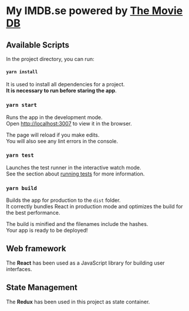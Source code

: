 # My IMDB.se powered by [The Movie DB](https://www.themoviedb.org/)

## Available Scripts

In the project directory, you can run:

#### `yarn install`

It is used to install all dependencies for a project.<br />
**It is necessary to run before staring the app**.

### `yarn start`

Runs the app in the development mode.<br />
Open [http://localhost:3007](http://localhost:3007) to view it in the browser.

The page will reload if you make edits.<br />
You will also see any lint errors in the console.

### `yarn test`

Launches the test runner in the interactive watch mode.<br />
See the section about [running tests](https://facebook.github.io/create-react-app/docs/running-tests) for more information.

### `yarn build`

Builds the app for production to the `dist` folder.<br />
It correctly bundles React in production mode and optimizes the build for the best performance.

The build is minified and the filenames include the hashes.<br />
Your app is ready to be deployed!

## Web framework

The **React** has been used as a JavaScript library for building user interfaces.

## State Management

The **Redux** has been used in this project as state container.
